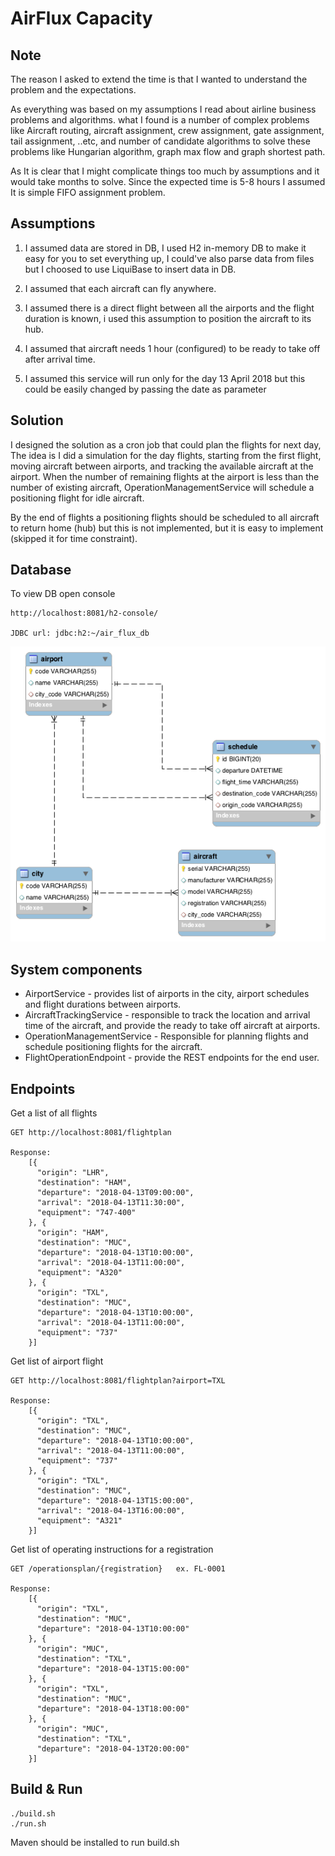 # AirFlux Capacity

## Note
The reason I asked to extend the time is that I wanted to understand the problem and the expectations.

As everything was based on my assumptions I read about airline business problems and algorithms.
what I found is a number of complex problems like Aircraft routing, aircraft assignment, crew assignment, 
gate assignment, tail assignment, ..etc, and number of candidate algorithms to solve these problems like Hungarian algorithm, 
graph max flow and graph shortest path.

As It is clear that I might complicate things too much by assumptions and it would take months to solve.
Since the expected time is 5-8 hours I assumed It is simple FIFO assignment problem.

## Assumptions
1. I assumed data are stored in DB, I used H2 in-memory DB to make it easy for you to set everything up,
I could've also parse data from files but I choosed to use LiquiBase to insert data in DB.

2. I assumed that each aircraft can fly anywhere.
3. I assumed there is a direct flight between all the airports and the flight duration is known, 
i used this assumption to position the aircraft to its hub.
4. I assumed that aircraft needs 1 hour (configured) to be ready to take off after arrival time.
5. I assumed this service will run only for the day 13 April 2018 but this could be easily changed by 
passing the date as parameter

## Solution
I designed the solution as a cron job that could plan the flights for next day, 
The idea is I did a simulation for the day flights, starting from the first flight, moving aircraft between airports, 
and tracking the available aircraft at the airport. When the number of remaining flights at the airport is less than 
the number of existing aircraft, OperationManagementService will schedule a positioning flight for idle aircraft.

By the end of flights a positioning flights should be scheduled to all aircraft to return home (hub) 
but this is not implemented, but it is easy to implement (skipped it for time constraint).

## Database
To view DB open console 
    
    http://localhost:8081/h2-console/
    
    JDBC url: jdbc:h2:~/air_flux_db
    
![Screenshot](Air_flux.png)

## System components

- AirportService - provides list of airports in the city, airport schedules and flight durations between airports.
- AircraftTrackingService - responsible to track the location and arrival time of the aircraft, and provide the ready to 
take off aircraft at airports.
- OperationManagementService - Responsible for planning flights and schedule positioning flights for the aircraft.
- FlightOperationEndpoint - provide the REST endpoints for the end user.

## Endpoints
Get a list of all flights

    GET http://localhost:8081/flightplan
    
    Response:
        [{
          "origin": "LHR",
          "destination": "HAM",
          "departure": "2018-04-13T09:00:00",
          "arrival": "2018-04-13T11:30:00",
          "equipment": "747-400"
        }, {
          "origin": "HAM",
          "destination": "MUC",
          "departure": "2018-04-13T10:00:00",
          "arrival": "2018-04-13T11:00:00",
          "equipment": "A320"
        }, {
          "origin": "TXL",
          "destination": "MUC",
          "departure": "2018-04-13T10:00:00",
          "arrival": "2018-04-13T11:00:00",
          "equipment": "737"
        }]

Get list of airport flight

    GET http://localhost:8081/flightplan?airport=TXL
    
    Response:
        [{
          "origin": "TXL",
          "destination": "MUC",
          "departure": "2018-04-13T10:00:00",
          "arrival": "2018-04-13T11:00:00",
          "equipment": "737"
        }, {
          "origin": "TXL",
          "destination": "MUC",
          "departure": "2018-04-13T15:00:00",
          "arrival": "2018-04-13T16:00:00",
          "equipment": "A321"
        }]

Get list of operating instructions for a registration
    
    GET /operationsplan/{registration}   ex. FL-0001
    
    Response:
        [{
          "origin": "TXL",
          "destination": "MUC",
          "departure": "2018-04-13T10:00:00"
        }, {
          "origin": "MUC",
          "destination": "TXL",
          "departure": "2018-04-13T15:00:00"
        }, {
          "origin": "TXL",
          "destination": "MUC",
          "departure": "2018-04-13T18:00:00"
        }, {
          "origin": "MUC",
          "destination": "TXL",
          "departure": "2018-04-13T20:00:00"
        }]

## Build & Run
    ./build.sh
    ./run.sh
    
Maven should be installed to run build.sh